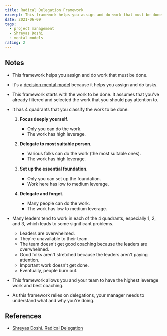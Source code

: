 ```yaml
---
title: Radical Delegation Framework
excerpt: This framework helps you assign and do work that must be done.
date: 2021-06-09
tags:
  - project management
  - Shreyas Doshi
  - mental models
rating: 2
---
```


## Notes

- This framework helps you assign and do work that must be done.

- It's a [decision mental model](/zettel/decision-mental-models) because it helps you assign and do tasks.

- This framework starts with the work to be done. It assumes that you've already filtered and selected the work that you should pay attention to.

- It has 4 quadrants that you classify the work to be done:

  1. **Focus deeply yourself**.

     - Only you can do the work.
     - The work has high leverage.

  2. **Delegate to most suitable person**.

     - Various folks can do the work (the most suitable ones).
     - The work has high leverage.

  3. **Set up the essential foundation**.

     - Only you can set up the foundation.
     - Work here has low to medium leverage.

  4. **Delegate and forget**.

     - Many people can do the work.
     - The work has low to medium leverage.

- Many leaders tend to work in each of the 4 quadrants, especially 1, 2, and 3, which leads to some significant problems.

  - Leaders are overwhelmed.
  - They're unavailable to their team.
  - The team doesn't get good coaching because the leaders are overwhelmed.
  - Good folks aren't stretched because the leaders aren't paying attention.
  - Important work doesn't get done.
  - Eventually, people burn out.

- This framework allows you and your team to have the highest leverage work and best coaching.

- As this framework relies on delegations, your manager needs to understand what and why you're doing.

## References

- [Shreyas Doshi. Radical Delegation](https://twitter.com/shreyas/status/1401598910792011776)

